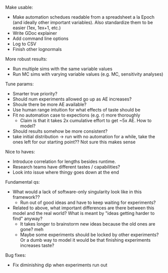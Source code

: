 Make usable:
- Make automation schedues readable from a spreadsheet a la Epoch (and ideally other important variables). Also standardize them to be easier (1ex, 1ex+1, etc.)
- Write GDoc explainer
- Add command line options
- Log to CSV
- Finish other lognormals

More robust results:
- Run multiple sims with the same variable values
- Run MC sims with varying variable values (e.g. MC, sensitivity analyses)

Tune params:
- Smarter true priority?
- Should num experiments allowed go up as AE increases?
- Shoule there be more AE available?
- Use human range intuition for what effects of taste should be
- Fit no automation case to expections (e.g. r) more thoroughly
    - Claim is that it takes 2x cumulative effort to get ~5x AE. How to model?
- Should results somehow be more consistent?
- take initial distribution -> run with no automation for a while, take the ones left for our starting point?? Not sure this makes sense

Nice to haves:
- Introduce correlation for lengths besides runtime.
- Research teams have different tastes / capabilities? 
- Look into issue where thingy goes down at the end

Fundamental qs:
- What would a lack of software-only singularity look like in this framework??
    - Run out of good ideas and have to keep waiting for experiments?
- Related to above, what important differences are there between this model and the real world? What is meant by "ideas getting harder to find" anyway?
    - It takes longer to brainstorm new ideas because the old ones are gone? meh
    - Maybe some experiments should be locked by other experiments? Or a dumb way to model it would be that finishing experiments increases taste?

Bug fixes:
- Fix diminishing dip when experiments run out
